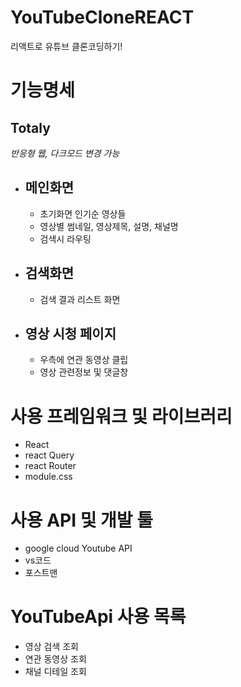 # YouTubeCloneREACT
리액트로 유튜브 클론코딩하기!

<h1>기능명세</h1>
<h2>Totaly</h2>
<div><em>
 반응형 웹, 다크모드 변경 가능
</em></div>
 <ul>
   <li>
    <h2>메인화면</h2>
    <ul>
      <li>초기화면 인기순 영상들</li>
      <li>영상별 썸네일, 영상제목, 설명, 채널명</li>
      <li>검색시 라우팅</li>
    </ul>
  </li>
  <li>
    <h2>검색화면</h2>
    <ul>
      <li>검색 결과 리스트 화면</li>
    </ul>
  </li>
  <li>
    <h2>영상 시청 페이지</h2>
    <ul>
      <li>우측에 연관 동영상 클립</li>
      <li>영상 관련정보 및 댓글창</li>
    </ul>
  </li>
</ul>
<h1>사용 프레임워크 및 라이브러리</h1>
<ul>
  <li>React</li>
  <li>react Query</li>
  <li>react Router</li>
  <li>module.css</li>
</ul>

<h1>사용 API 및 개발 툴</h1>
<ul>
  <li>google cloud Youtube API</li>
  <li>vs코드</li>
  <li>포스트맨</li>
</ul>

<h1>YouTubeApi 사용 목록</h1>
 <ul>
  <li>영상 검색 조회</li>
  <li>연관 동영상 조회 </li>
  <li>채널 디테일 조회</li>
 </ul>
